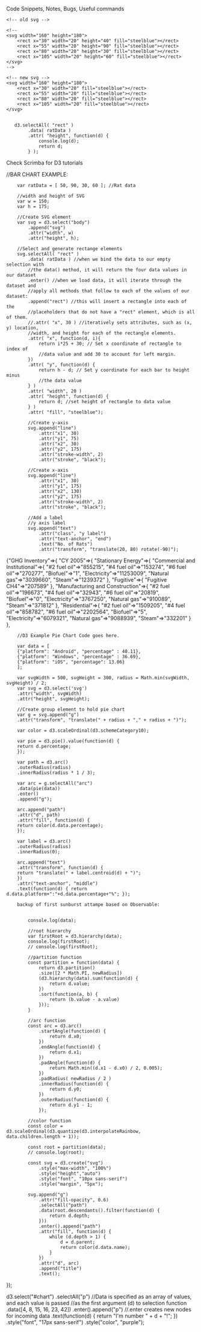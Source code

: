 Code Snippets, Notes, Bugs, Useful commands

<!-- Page elements and content go here. -->
    <!-- old svg -->

    <!--
    <svg width="160" height="180">
        <rect x="30" width="20" height="40" fill="steelblue"></rect>
        <rect x="55" width="20" height="90" fill="steelblue"></rect>
        <rect x="80" width="20" height="30" fill="steelblue"></rect>
        <rect x="105" width="20" height="60" fill="steelblue"></rect>
    </svg>
    -->

    <!-- new svg -->
    <svg width="160" height="180">
        <rect x="30" width="20" fill="steelblue"></rect>
        <rect x="55" width="20" fill="steelblue"></rect>
        <rect x="80" width="20" fill="steelblue"></rect>
        <rect x="105" width="20" fill="steelblue"></rect>
    </svg>


       d3.selectAll( "rect" )
            .data( ratData )
            .attr( "height", function(d) {
                console.log(d);
                return d;
            } );

Check Scrimba for D3 tutorials

 //BAR CHART EXAMPLE:

        var ratData = [ 50, 90, 30, 60 ]; //Rat data

        //width and height of SVG
        var w = 150;
        var h = 175;

        //Create SVG element
        var svg = d3.select("body")
            .append("svg")
            .attr("width", w)
            .attr("height", h);

        //Select and generate rectange elements
        svg.selectAll( "rect" )
            .data( ratData ) //when we bind the data to our empty selection with 
            //the data() method, it will return the four data values in our dataset
            .enter() //when we load data, it will iterate through the dataset and 
            //apply all methods that follow to each of the values of our dataset:
            .append("rect") //this will insert a rectangle into each of the 
            //placeholders that do not have a "rect" element, which is all of them.
            //.attr( "x", 30 ) //iteratively sets attributes, such as (x, y) location,
            //width, and height for each of the rectangle elements. 
            .attr( "x", function(d, i){
                return i*25 + 30; // Set x coordinate of rectangle to index of 
                //data value and add 30 to account for left margin.
            })
            .attr( "y", function(d) {
                return h - d; // Set y coordinate for each bar to height minus 
                //the data value
            } )
            .attr( "width", 20 )
            .attr( "height", function(d) {
                return d; //set height of rectangle to data value
            } )
            .attr( "fill", "steelblue");

            //Create y-axis
            svg.append("line")
                .attr("x1", 30)
                .attr("y1", 75)
                .attr("x2", 30)
                .attr("y2", 175)
                .attr("stroke-width", 2)
                .attr("stroke", "black");

            //Create x-axis
            svg.append("line")
                .attr("x1", 30)
                .attr("y1", 175)
                .attr("x2", 130)
                .attr("y2", 175)
                .attr("stroke-width", 2)
                .attr("stroke", "black");

            //Add a label
            //y axis label
            svg.append("text")
                .attr("class", "y label")
                .attr("text-anchor", "end")
                .text("No. of Rats")
                .attr("transform", "translate(20, 80) rotate(-90)");

{"GHG Inventory"=>{
    "CY 2005"=>{
        "Stationary Energy"=>{
            "Commercial and Institutional"=>{
                "#2 fuel oil"=>"855215", 
                "#4 fuel oil"=>"153274", 
                "#6 fuel oil"=>"270277", 
                "Biofuel"=>"1", 
                "Electricity"=>"11253009", 
                "Natural gas"=>"3039660", 
                "Steam"=>"1239372"
            }, 
            "Fugitive"=>{
                "Fugitive CH4"=>"207589"
            }, 
            "Manufacturing and Construction"=>{
                "#2 fuel oil"=>"196673", 
                "#4 fuel oil"=>"32943", 
                "#6 fuel oil"=>"20819", 
                "Biofuel"=>"0", 
                "Electricity"=>"3767250", 
                "Natural gas"=>"910089", 
                "Steam"=>"371812"
                }, 
            "Residential"=>{
                "#2 fuel oil"=>"1509205", 
                "#4 fuel oil"=>"858782", 
                "#6 fuel oil"=>"2202564", 
                "Biofuel"=>"5", 
                "Electricity"=>"6079321", 
                "Natural gas"=>"9088939", 
                "Steam"=>"332201"
                }
            }, 
        

        //D3 Example Pie Chart Code goes here.
        
        var data = [
        {"platform": "Android", "percentage" : 40.11},
        {"platform": "Windows", "percentage" : 36.69},
        {"platform": "iOS", "percentage": 13.06}
        ];
        
        var svgWidth = 500, svgHeight = 300, radius = Math.min(svgWidth, svgHeight) / 2;
        var svg = d3.select('svg')
        .attr("width", svgWidth)
        .attr("height", svgHeight);
        
        //Create group element to hold pie chart
        var g = svg.append("g")
        .attr("transform", "translate(" + radius + "," + radius + ")");
        
        var color = d3.scaleOrdinal(d3.schemeCategory10);
        
        var pie = d3.pie().value(function(d) {
        return d.percentage;
        });
        
        var path = d3.arc()
        .outerRadius(radius)
        .innerRadius(radius * 1 / 3);
        
        var arc = g.selectAll("arc")
        .data(pie(data))
        .enter()
        .append("g");
        
        arc.append("path")
        .attr("d", path)
        .attr("fill", function(d) {
        return color(d.data.percentage);
        });
        
        var label = d3.arc()
        .outerRadius(radius)
        .innerRadius(0);
        
        arc.append("text")
        .attr("transform", function(d) {
        return "translate(" + label.centroid(d) + ")";
        })
        .attr("text-anchor", "middle")
        .text(function(d) { return d.data.platform+":"+d.data.percentage+"%"; });

        backup of first sunburst attampe based on Observable:


            console.log(data);

            //root hierarchy
            var firstRoot = d3.hierarchy(data);
            console.log(firstRoot);
            // console.log(firstRoot);

            //partition function
            const partition = function(data) {
                return d3.partition()
                .size([2 * Math.PI, newRadius])
                (d3.hierarchy(data).sum(function(d) {
                    return d.value;
                })
                .sort(function(a, b) {
                    return (b.value - a.value)
                }));
            }

            //arc function
            const arc = d3.arc()
                .startAngle(function(d) { 
                    return d.x0;
                })
                .endAngle(function(d) {
                    return d.x1;
                })
                .padAngle(function(d) {
                    return Math.min((d.x1 - d.x0) / 2, 0.005);
                })
                .padRadius( newRadius / 2 )
                .innerRadius(function(d) {
                    return d.y0;
                })
                .outerRadius(function(d) {
                    return d.y1 - 1;
                });

            //color function
            const color = d3.scaleOrdinal(d3.quantize(d3.interpolateRainbow, data.children.length + 1));

            const root = partition(data);
            // console.log(root);

            const svg = d3.create("svg")
                .style("max-width", "100%")
                .style("height","auto")
                .style("font", "10px sans-serif")
                .style("margin", "5px");

            svg.append("g")
                .attr("fill-opacity", 0.6)
                .selectAll("path")
                .data(root.descendants().filter(function(d) {
                    return d.depth;
                }))
                .enter().append("path")
                .attr("fill", function(d) {
                    while (d.depth > 1) {
                        d = d.parent;
                        return color(d.data.name);
                    }
                })
                .attr("d", arc)
                .append("title")
                .text();

            
});

d3.select("#chart")
                .selectAll("p")
                //Data is specified as an array of values, and each value is passed
                //as the first argument (d) to selection function
                .data([4, 8, 15, 16, 23, 42])
                .enter().append("p")
                //.enter creates new nodes for incoming data
                    .text(function(d) {
                        return "I'm number " + d + "!";
                    })
                    .style("font", "17px sans-serif")
                    .style("color", "purple");
          
